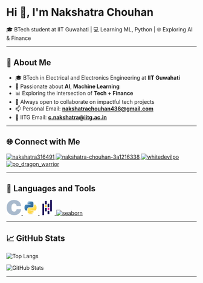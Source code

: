 <h1 align="left">Hi 👋, I'm Nakshatra Chouhan</h1>
<p align="left">
  🎓 BTech student at IIT Guwahati | 💻 Learning ML, Python | 🌐 Exploring AI & Finance
</p>

---

## 🌱 About Me

- 🎓 BTech in Electrical and Electronics Engineering at **IIT Guwahati**  
- 🚀 Passionate about **AI**, **Machine Learning**  
- 📊 Exploring the intersection of **Tech + Finance**  
- 🤝 Always open to collaborate on impactful tech projects  
- 📫 Personal Email: **nakshatrachouhan436@gmail.com**  
- 🏫 IITG Email: **c.nakshatra@iitg.ac.in**

---

## 🌐 Connect with Me

<p align="left">
  <a href="https://twitter.com/nakshatra316491" target="blank">
    <img align="center" src="https://raw.githubusercontent.com/rahuldkjain/github-profile-readme-generator/master/src/images/icons/Social/twitter.svg" alt="nakshatra316491" height="30" width="40" />
  </a>
  <a href="https://linkedin.com/in/nakshatra-chouhan-3a1216338" target="blank">
    <img align="center" src="https://raw.githubusercontent.com/rahuldkjain/github-profile-readme-generator/master/src/images/icons/Social/linked-in-alt.svg" alt="nakshatra-chouhan-3a1216338" height="30" width="40" />
  </a>
  <a href="https://www.kaggle.com/whitedevilpo" target="blank">
    <img align="center" src="https://raw.githubusercontent.com/rahuldkjain/github-profile-readme-generator/master/src/images/icons/Social/kaggle.svg" alt="whitedevilpo" height="30" width="40" />
  </a>
  <a href="https://codeforces.com/profile/po_dragon_warrior" target="blank">
    <img align="center" src="https://raw.githubusercontent.com/rahuldkjain/github-profile-readme-generator/master/src/images/icons/Social/codeforces.svg" alt="po_dragon_warrior" height="30" width="40" />
  </a>
</p>

---

## 🧰 Languages and Tools

<p align="left"> 
  <a href="https://www.cprogramming.com/" target="_blank" rel="noreferrer"> 
    <img src="https://raw.githubusercontent.com/devicons/devicon/master/icons/c/c-original.svg" alt="c" width="40" height="40"/> 
  </a> 
  <a href="https://www.python.org" target="_blank" rel="noreferrer"> 
    <img src="https://raw.githubusercontent.com/devicons/devicon/master/icons/python/python-original.svg" alt="python" width="40" height="40"/> 
  </a> 
  <a href="https://pandas.pydata.org/" target="_blank" rel="noreferrer"> 
    <img src="https://raw.githubusercontent.com/devicons/devicon/2ae2a900d2f041da66e950e4d48052658d850630/icons/pandas/pandas-original.svg" alt="pandas" width="40" height="40"/> 
  </a> 
  <a href="https://seaborn.pydata.org/" target="_blank" rel="noreferrer"> 
    <img src="https://seaborn.pydata.org/_images/logo-mark-lightbg.svg" alt="seaborn" width="40" height="40"/> 
  </a> 
</p>

---

## 📈 GitHub Stats

<p align="left">
  <img src="https://github-readme-stats.vercel.app/api/top-langs?username=nakshatra332&show_icons=true&locale=en&layout=compact" alt="Top Langs" />
</p>

<p align="left">
  <img src="https://github-readme-stats.vercel.app/api?username=nakshatra332&show_icons=true&locale=en" alt="GitHub Stats" />
</p>

---

